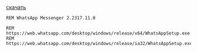 [скачать](https://web.whatsapp.com/#)

```
REM WhatsApp Messenger 2.2317.11.0

REM https://web.whatsapp.com/desktop/windows/release/x64/WhatsAppSetup.exe
REM https://web.whatsapp.com/desktop/windows/release/ia32/WhatsAppSetup.exe
```
